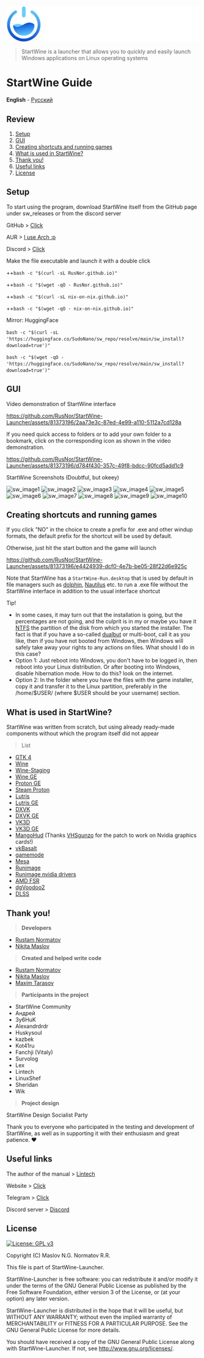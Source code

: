 ![sw_image1](/handbook/sw_logo.svg)

> StartWine is a launcher that allows you to quickly and easily launch Windows applications on Linux operating systems

# **StartWine Guide**
**English** - [Русский](/handbook/README-RU.md)

## Review
1. [Setup](#setup)
2. [GUI](#gui)
3. [Creating shortcuts and running games](#creating-shortcuts-and-running-games)
4. [What is used in StartWine?](#what-is-used-in-startwine)
5. [Thank you!](#thank-you)
6. [Useful links](#useful-links)
7. [License](#license)

## Setup
To start using the program, download StartWine itself from the GitHub page under sw_releases or from the discord server

GitHub > [Click](https://github.com/RusNor/StartWine-Launcher/releases)

AUR > [I use Arch :p](https://aur.archlinux.org/packages/startwine)

Discord > [Click](https://discord.gg/jjY3auVdfm)

Make the file executable and launch it with a double click

++```bash -c "$(curl -sL RusNor.github.io)"```

++```bash -c "$(wget -qO - RusNor.github.io)"```

++```bash -c "$(curl -sL nix-on-nix.github.io)"```

++```bash -c "$(wget -qO - nix-on-nix.github.io)"```

Mirror: HuggingFace

```bash -c "$(curl -sL 'https://huggingface.co/SudoNano/sw_repo/resolve/main/sw_install?download=true')"```

```bash -c "$(wget -qO - 'https://huggingface.co/SudoNano/sw_repo/resolve/main/sw_install?download=true')"```

## GUI

Video demonstration of StartWine interface

https://github.com/RusNor/StartWine-Launcher/assets/81373196/2aa73e3c-87ed-4e99-a110-5112a7cd128a

If you need quick access to folders or to add your own folder to a bookmark, click on the corresponding icon as shown in the video demonstration.

https://github.com/RusNor/StartWine-Launcher/assets/81373196/d784f430-357c-49f8-bdcc-90fcd5add1c9

StartWine Screenshots (Doubtful, but okeey)

![sw_image1](/handbook/en/sw_image1.png)
![sw_image2](/handbook/en/sw_image2.png)
![sw_image3](/handbook/en/sw_image3.png)
![sw_image4](/handbook/en/sw_image4.png)
![sw_image5](/handbook/en/sw_image5.png)
![sw_image6](/handbook/en/sw_image6.png)
![sw_image7](/handbook/en/sw_image7.png)
![sw_image8](/handbook/en/sw_image8.png)
![sw_image9](/handbook/en/sw_image9.png)
![sw_image10](/handbook/en/sw_image10.png)

## Creating shortcuts and running games
If you click "NO" in the choice to create a prefix for .exe and other windup formats, the default prefix for the shortcut will be used by default.

Otherwise, just hit the start button and the game will launch

https://github.com/RusNor/StartWine-Launcher/assets/81373196/e4424939-dcf0-4e7b-be05-28f22d6e925c

Note that StartWine has a ``StartWine-Run.desktop`` that is used by default in file managers such as [dolphin](https://en.wikipedia.org/wiki/Dolphin_(file_manager)), [Nautilus](https://en.wikipedia.org/wiki/GNOME_Files) etc. to run a .exe file without the StartWine interface in addition to the usual interface shortcut

Tip!

* In some cases, it may turn out that the installation is going, but the percentages are not going, and the culprit is in my or maybe you have it [NTFS](https://en.wikipedia.org/wiki/NTFS) the partition of the disk from which you started the installer. The fact is that if you have a so-called [dualbut](https://en.wikipedia.org/wiki/Multi-booting) or multi-boot, call it as you like, then if you have not booted from Windows, then Windows will safely take away your rights to any actions on files.
What should I do in this case?
* Option 1: Just reboot into Windows, you don't have to be logged in, then reboot into your Linux distribution. Or after booting into Windows, disable hibernation mode. How to do this? look on the internet.
* Option 2: In the folder where you have the files with the game installer, copy it and transfer it to the Linux partition, preferably in the /home/$USER/ (where $USER should be your username) section.

## What is used in StartWine?
StartWine was written from scratch, but using already ready-made components without which the program itself did not appear
> List 

* [GTK 4](https://www.gtk.org/)
* [Wine](https://www.winehq.org/)
* [Wine-Staging](https://github.com/Kron4ek/Wine-Builds)
* [Wine GE](https://github.com/GloriousEggroll/wine-ge-custom)
* [Proton GE](https://github.com/GloriousEggroll/proton-ge-custom)
* [Steam Proton](https://github.com/ValveSoftware/Proton)
* [Lutris](https://github.com/lutris/wine)
* [Lutris GE](https://github.com/GloriousEggroll/proton-ge-custom)
* [DXVK](https://github.com/doitsujin/dxvk)
* [DXVK GE](https://github.com/GloriousEggroll/wine-ge-custom)
* [VK3D](https://github.com/HansKristian-Work/vkd3d-proton)
* [VK3D GE](https://github.com/GloriousEggroll/wine-ge-custom)
* [MangoHud](https://github.com/flightlessmango/MangoHud) (Thanks [VHSgunzo](https://github.com/VHSgunzo) for the patch to work on Nvidia graphics cards!)
* [vkBasalt](https://github.com/DadSchoorse/vkBasalt)
* [gamemode](https://github.com/FeralInteractive/gamemode)
* [Mesa](https://www.mesa3d.org/)
* [Runimage](https://github.com/VHSgunzo/runimage)
* [Runimage nvidia drivers](https://github.com/VHSgunzo/runimage-nvidia-drivers)
* [AMD FSR](https://github.com/GPUOpen-Effects/FidelityFX-FSR2)
* [dgVoodoo2](http://dege.freeweb.hu/dgVoodoo2/dgVoodoo2/)
* [DLSS](https://www.nvidia.com/en-us/geforce/technologies/dlss/)

## Thank you!

> **Developers**

- [Rustam Normatov](https://github.com/RusNor)
- [Nikita Maslov](https://github.com/nix-on-nix)

> **Created and helped write code**

- [Rustam Normatov](https://github.com/RusNor)
- [Nikita Maslov](https://github.com/nix-on-nix)
- [Maxim Tarasov](https://github.com/VHSgunzo)

> **Participants in the project**

- StartWine Community
- Андрей
- 3y6HuK
- Alexandrdrdr
- Huskysoul
- kazbek
- Kot41ru
- Fanchji (Vitaly)
- Survolog
- Lex
- Lintech
- LinuxShef
- Sheridan
- Wik

> **Project design**

StartWine Design Socialist Party

Thank you to everyone who participated in the testing and development of StartWine, as well as in supporting it with their enthusiasm and great patience. ❤️

## Useful links

The author of the manual > [Lintech](https://www.youtube.com/c/Lintech8)

Website > [Click](https://startwine-project.ru/)

Telegram > [Click](https://t.me/StartWine)

Discord server > [Discord](https://discord.gg/jjY3auVdfm)

## License

[![License: GPL v3](https://img.shields.io/badge/License-GPLv3-blue.svg)](https://www.gnu.org/licenses/gpl-3.0)

Copyright (C) Maslov N.G. Normatov R.R.

This file is part of StartWine-Launcher.

StartWine-Launcher is free software: you can redistribute it and/or modify
it under the terms of the GNU General Public License as published by
the Free Software Foundation, either version 3 of the License, or
(at your option) any later version.

StartWine-Launcher is distributed in the hope that it will be useful,
but WITHOUT ANY WARRANTY; without even the implied warranty of
MERCHANTABILITY or FITNESS FOR A PARTICULAR PURPOSE.  See the
GNU General Public License for more details.

You should have received a copy of the GNU General Public License
along with StartWine-Launcher.  If not, see <http://www.gnu.org/licenses/>.
